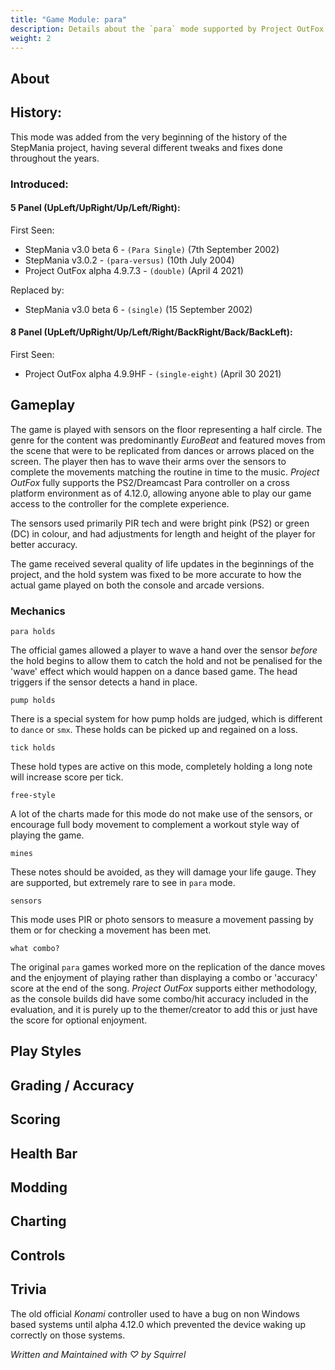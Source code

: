 ```yaml
---
title: "Game Module: para"
description: Details about the `para` mode supported by Project OutFox.
weight: 2
---
```


<!--
insert picture of gameplay 
-->

## About

## History:

This mode was added from the very beginning of the history of the StepMania project, having several different tweaks and fixes done throughout the years.

### Introduced:
#### 5 Panel (UpLeft/UpRight/Up/Left/Right):

First Seen:
 * StepMania v3.0 beta 6 - ``(Para Single)`` (7th September 2002) 
 * StepMania v3.0.2 - ``(para-versus)`` (10th July 2004)
 * Project OutFox alpha 4.9.7.3 - ``(double)`` (April 4 2021)

Replaced by:
 * StepMania v3.0 beta 6 - ``(single)`` (15 September 2002)
 
#### 8 Panel (UpLeft/UpRight/Up/Left/Right/BackRight/Back/BackLeft):

First Seen:
 * Project OutFox alpha 4.9.9HF - ``(single-eight)`` (April 30 2021)


## Gameplay

The game is played with sensors on the floor representing a half circle. The genre for the content was predominantly _EuroBeat_ and featured moves from the scene that were to be replicated from dances or arrows placed on the screen. The player then has to wave their arms over the sensors to complete the movements matching the routine in time to the music. _Project OutFox_ fully supports the PS2/Dreamcast Para controller on a cross platform environment as of 4.12.0, allowing anyone able to play our game access to the controller for the complete experience.

The sensors used primarily PIR tech and were bright pink (PS2) or green (DC) in colour, and had adjustments for length and height of the player for better accuracy.

The game received several quality of life updates in the beginnings of the project, and the hold system was fixed to be more accurate to how the actual game played on both the console and arcade versions.

### Mechanics

``para holds``

The official games allowed a player to wave a hand over the sensor _before_ the hold begins to allow them to catch the hold and not be penalised for the 'wave' effect which would happen on a dance based game. The head triggers if the sensor detects a hand in place.

``pump holds`` 

There is a special system for how pump holds are judged, which is different to ``dance`` or ``smx``. These holds can be picked up and regained on a loss.

``tick holds`` 

These hold types are active on this mode, completely holding a long note will increase score per tick.

``free-style`` 

A lot of the charts made for this mode do not make use of the sensors, or encourage full body movement to complement a workout style way of playing the game.

``mines`` 

These notes should be avoided, as they will damage your life gauge. They are supported, but extremely rare to see in ``para`` mode.

``sensors`` 

This mode uses PIR or photo sensors to measure a movement passing by them or for checking a movement has been met.

``what combo?``

The original ``para`` games worked more on the replication of the dance moves and the enjoyment of playing rather than displaying a combo or 'accuracy' score at the end of the song. _Project OutFox_ supports either methodology, as the console builds did have some combo/hit accuracy included in the evaluation, and it is purely up to the themer/creator to add this or just have the score for optional enjoyment. 

## Play Styles

## Grading / Accuracy

## Scoring

## Health Bar

## Modding

## Charting

## Controls

## Trivia

The old official _Konami_ controller used to have a bug on non Windows based systems until alpha 4.12.0 which prevented the device waking up correctly on those systems. 

_Written and Maintained with ♡ by Squirrel_